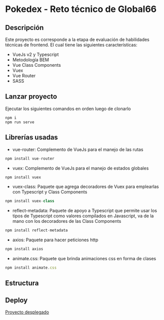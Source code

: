# Pokedex - Reto técnico de Global66

## Descripción

Este proyecto es corresponde a la etapa de evaluación de habilidades técnicas de frontend. El cual tiene las siguientes características:

* VueJs v2 y Typescript
* Metodología BEM
* Vue Class Components
* Vuex
* Vue Router
* SASS

## Lanzar proyecto

Ejecutar los siguientes comandos en orden luego de clonarlo
```
npm i
npm run serve
```

## Librerías usadas

* vue-router: Complemento de VueJs para el manejo de las rutas

```js
npm install vue-router
```

* vuex: Complemento de VueJs para el manejo de estados globales

```js
npm install vuex
```

* vuex-class: Paquete que agrega decoradores de Vuex para emplearlas con Typescript y Class Components

```js
npm install vuex-class
```

* reflect-metadata: Paquete de apoyo a Typescript que permite usar los tipos de Typescript como valores compilados en Javascript, va de la mano con los decoradores de las Class Components

```js
npm install reflect-metadata
```

* axios: Paquete para hacer peticiones http

```js
npm install axios
```

* animate.css: Paquete que brinda animaciones css en forma de clases

```js
npm install animate.css
```

## Estructura

## Deploy

[Proyecto desplegado](https://reto-tecnico-global66.herokuapp.com/)
